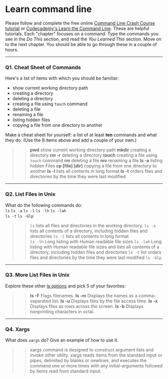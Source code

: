 # Learn command line

Please follow and complete the free online [Command Line Crash Course
tutorial](https://web.archive.org/web/20160708171659/http://cli.learncodethehardway.org/book/) or [Codecademy's Learn the Command Line](https://www.codecademy.com/learn/learn-the-command-line). These are helpful tutorials. Each "chapter" focuses on a command. Type the commands you see in the _Do This_ section, and read the _You Learned This_ section. Move on to the next chapter. You should be able to go through these in a couple of hours.

---

### Q1.  Cheat Sheet of Commands  

Here's a list of items with which you should be familiar:  
* show current working directory path
* creating a directory
* deleting a directory
* creating a file using `touch` command
* deleting a file
* renaming a file
* listing hidden files
* copying a file from one directory to another

Make a cheat sheet for yourself: a list of at least **ten** commands and what they do.  (Use the 8 items above and add a couple of your own.)  

> > **pwd** show current working directory path
    **mkdir** creating a directory
    **rm -r** deleting a directory
    **touch** creating a file using `touch` command
    **rm** deleting a file
    **mv** renaming a file
    **ls -a** listing hidden Files
    **cp [file] [dir]** copying a file from one directory to another
    **ls -l** lists all contents in long format
    **ls -t** orders files and directories by the time they were last modified

---

### Q2.  List Files in Unix   

What do the following commands do:  
`ls`
`ls -a`
`ls -l`
`ls -lh`
`ls -lah`  
`ls -t`
`ls -Glp`  

> > `ls` lists all files and directories in the     working directory.
    `ls -a` lists all contents of a directory, including hidden files and directories
    `ls -l` lists all contents in long format  
    `ls -lh` Long listing with Human readable file sizes
    `ls -lah`   Long listing with Human readable file sizes and lists all contents of a directory, including hidden files and directories
    `ls -t` list orders files and directories by the time they were last modified
    `ls -Glp`  

---

### Q3.  More List Files in Unix  

Explore these other [ls options](http://www.techonthenet.com/unix/basic/ls.php) and pick 5 of your favorites:

> > **ls -F** Flags filenames.
    **ls -m** Displays the names as a comma-separated list.
    **ls -u** Displays files by the file access time.
    **ls -x** Displays files as rows across the screen.
    **ls -b** Displays nonprinting characters in octal.

---

### Q4.  Xargs   

What does `xargs` do? Give an example of how to use it.

> > xargs command is designed to construct argument lists and invoke other utility. xargs reads items from the standard input or pipes, delimited by blanks or newlines, and executes the command one or more times with any initial-arguments followed by items read from standard input. 
